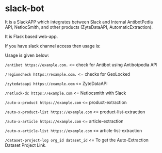 # slack-bot

It is a SlackAPP which integrates between Slack and Internal AntibotPedia API, NetlocSmith, and other products (ZyteDataAPI, AutomaticExtraction).

It is Flask based web-app.

If you have slack channel access then usage is:

Usage is given below:

`/antibot https://example.com.` <= check for Antibot using Antibotpedia API

`/regioncheck https://example.com.` <= checks for GeoLocked  

`/zytedataapi https://example.com` <= ZyteDataAPI

`/netlock-dc https://example.com` <= Netlocsmith with Slack

`/auto-x-product https://example.com` <= product-extraction

`/auto-x-product-list https://example.com` <= product-list-extraction

`/auto-x-article https://example.com` <= article-extraction

`/auto-x-article-list https://example.com` <= article-list-extraction

`/dataset-project-log org_id dataset_id` <= To get the Auto-Extraction Dataset Project Link.
